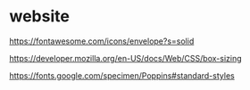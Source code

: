 # website
https://fontawesome.com/icons/envelope?s=solid

https://developer.mozilla.org/en-US/docs/Web/CSS/box-sizing

https://fonts.google.com/specimen/Poppins#standard-styles
